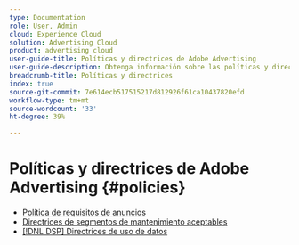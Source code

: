 ```yaml
---
type: Documentation
role: User, Admin
cloud: Experience Cloud
solution: Advertising Cloud
product: advertising cloud
user-guide-title: Políticas y directrices de Adobe Advertising
user-guide-description: Obtenga información sobre las políticas y directrices para la DSP publicitaria y [!DNL Advertising Search].
breadcrumb-title: Políticas y directrices
index: true
source-git-commit: 7e614ecb517515217d812926f61ca10437820efd
workflow-type: tm+mt
source-wordcount: '33'
ht-degree: 39%

---
```



# Políticas y directrices de Adobe Advertising  {#policies}

+ [Política de requisitos de anuncios](/help/policies/ad-requirements-policy.md)
+ [Directrices de segmentos de mantenimiento aceptables](/help/policies/health-segment-guidelines.md)
+ [[!DNL DSP] Directrices de uso de datos](/help/policies/data-usage-guidelines.md)
